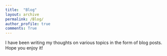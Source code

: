 ```yaml
---
title:  "Blog"
layout: archive
permalink: /Blog/
author_profile: true
comments: True
---
```

I have been writing my thoughts on various topics in the form of blog posts. Hope you enjoy it!
